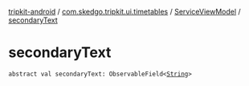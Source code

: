 [tripkit-android](../../index.md) / [com.skedgo.tripkit.ui.timetables](../index.md) / [ServiceViewModel](index.md) / [secondaryText](./secondary-text.md)

# secondaryText

`abstract val secondaryText: ObservableField<`[`String`](https://kotlinlang.org/api/latest/jvm/stdlib/kotlin/-string/index.html)`>`